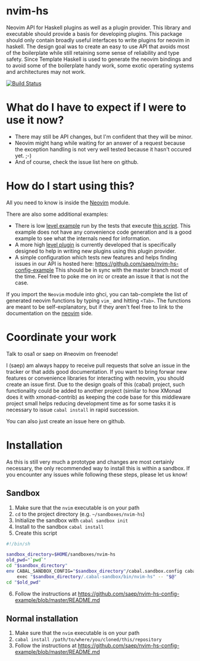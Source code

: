# nvim-hs

Neovim API for Haskell plugins as well as a plugin provider. 
This library and executable should provide a basis for developing
plugins. This package should only contain broadly useful interfaces
to write plugins for neovim in haskell. The design goal was to create
an easy to use API that avoids most of the boilerplate while still retaining
some sense of reliability and type safety. Since Template Haskell is used
to generate the neovim bindings and to avoid some of the boilerplate
handy work, some exotic operating systems and architectures may not work.

[![Build Status](https://travis-ci.org/saep/nvim-hs.svg?branch=master)](https://travis-ci.org/saep/nvim-hs)

# What do I have to expect if I were to use it now?

* There may still be API changes, but I'm confident that they will be minor.
* Neovim might hang while waiting for an answer of a request because
  the exception handling is not very well tested because it hasn't occured yet. ;-)
* And of course, check the issue list here on github.

# How do I start using this?

All you need to know is inside the [Neovim](https://github.com/saep/nvim-hs/blob/master/library/Neovim.hs) module. 

There are also some additional examples:
* There is low [level example](https://github.com/saep/nvim-hs/blob/master/TestPlugins.hs)
  run by the tests that execute [this script](https://github.com/saep/nvim-hs/blob/master/TestPlugins.vim).
  This example does not have any convenience code generation and is
  a good example to see what the internals need for information.
* A more high [level plugin](https://github.com/saep/nvim-hs/blob/master/library/Neovim/Plugin/ConfigHelper.hs)
  is currently developed that is specifically
  designed to help in writing new plugins using this plugin provider.
* A simple configuration which tests new features and helps 
  finding issues in our API is hosted here: 
  https://github.com/saep/nvim-hs-config-example
  This should be in sync with the master branch most of the time.
  Feel free to poke me on irc or create an issue it that is not the case.

If you import the `Neovim` module into ghci, you can tab-complete the list
of generated neovim functions by typing `vim_` and hitting `<Tab>`. The functions
are meant to be self-explanatory, but if they aren't feel free to link to the documentation
on the [neovim](https://github.com/neovim/neovim) side. 

# Coordinate your work

Talk to osa1 or saep on #neovim on freenode!

I (saep) am always happy to receive pull requests that solve an issue in the tracker or that
adds good documentation. If you want to bring forwar new features or convenience libraries
for interacting with neovim, you should create an issue first. Due to the design goals of
this (cabal) project, such functionality could be added to another project (similar to how
XMonad does it with xmonad-contrib) as keeping the code base for this middleware project
small helps reducing development time as for some tasks it is necessary to issue `cabal install`
in rapid succession.

You can also just create an issue here on github.

# Installation

As this is still very much a prototype and changes are most certainly
necessary, the only recommended way to install this is within a sandbox.
If you encounter any issues while following these steps, please let us
know!

## Sandbox

1. Make sure that the `nvim` executable is on your path
2. `cd` to the project directory (e.g. `~/sandboxes/nvim-hs`)
3. Initialize the sandbox with `cabal sandbox init`
4. Install to the sandbox `cabal install`
5. Create this script
  ```bash
  #!/bin/sh

  sandbox_directory=$HOME/sandboxes/nvim-hs
  old_pwd="`pwd`"
  cd "$sandbox_directory"
  env CABAL_SANDBOX_CONFIG="$sandbox_directory"/cabal.sandbox.config cabal \
      exec "$sandbox_directory/.cabal-sandbox/bin/nvim-hs" -- "$@"
  cd "$old_pwd"
  ```
6. Follow the instructions at https://github.com/saep/nvim-hs-config-example/blob/master/README.md

## Normal installation

1. Make sure that the `nvim` executable is on your path
2. `cabal install /path/to/where/you/cloned/this/repository`
3. Follow the instructions at https://github.com/saep/nvim-hs-config-example/blob/master/README.md
